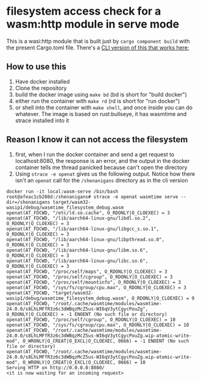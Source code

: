 # filesystem access check for a wasm:http module in serve mode

This is a wasi:http module that is built just by `cargo component build` with the present Cargo.toml file. There's a [CLI version of this that works here](https://github.com/javorszky/wasmtime-fscheck-cli);

## How to use this

1. Have docker installed
2. Clone the repository
3. build the docker image using `make bd` (bd is short for "build docker")
4. either run the container with `make rd` (rd is short for "run docker")
5. or shell into the container with `make shell`, and once inside you can do whatever. The image is based on rust:bullseye, it has wasmtime and strace installed into it

## Reason I know it can not access the filesystem

1. first, when I run the docker container and send a get request to localhost:8080, the response is an error, and the output in the docker container tells me thread panicked because can't open the directory
2. Using `strace -e openat` gives us the following output. Notice how there isn't an `openat` call for the `/shenanigans` directory as in the cli version

```
docker run -it local:wasm-serve /bin/bash
root@afeac1cb208d:/shenanigans# strace -e openat wasmtime serve --dir=/shenanigans target/wasm32-wasip1/debug/wasmtime_filesystem_debug.wasm
openat(AT_FDCWD, "/etc/ld.so.cache", O_RDONLY|O_CLOEXEC) = 3
openat(AT_FDCWD, "/lib/aarch64-linux-gnu/libdl.so.2", O_RDONLY|O_CLOEXEC) = 3
openat(AT_FDCWD, "/lib/aarch64-linux-gnu/libgcc_s.so.1", O_RDONLY|O_CLOEXEC) = 3
openat(AT_FDCWD, "/lib/aarch64-linux-gnu/libpthread.so.0", O_RDONLY|O_CLOEXEC) = 3
openat(AT_FDCWD, "/lib/aarch64-linux-gnu/libm.so.6", O_RDONLY|O_CLOEXEC) = 3
openat(AT_FDCWD, "/lib/aarch64-linux-gnu/libc.so.6", O_RDONLY|O_CLOEXEC) = 3
openat(AT_FDCWD, "/proc/self/maps", O_RDONLY|O_CLOEXEC) = 3
openat(AT_FDCWD, "/proc/self/cgroup", O_RDONLY|O_CLOEXEC) = 3
openat(AT_FDCWD, "/proc/self/mountinfo", O_RDONLY|O_CLOEXEC) = 3
openat(AT_FDCWD, "/sys/fs/cgroup/cpu.max", O_RDONLY|O_CLOEXEC) = 3
openat(AT_FDCWD, "target/wasm32-wasip1/debug/wasmtime_filesystem_debug.wasm", O_RDONLY|O_CLOEXEC) = 9
openat(AT_FDCWD, "/root/.cache/wasmtime/modules/wasmtime-24.0.0/s8LhLMFfR3z6c3dWBqzMcZ5us-WI6qV3ytCgycPouZg", O_RDONLY|O_CLOEXEC) = -1 ENOENT (No such file or directory)
openat(AT_FDCWD, "/proc/self/cgroup", O_RDONLY|O_CLOEXEC) = 10
openat(AT_FDCWD, "/sys/fs/cgroup/cpu.max", O_RDONLY|O_CLOEXEC) = 10
openat(AT_FDCWD, "/root/.cache/wasmtime/modules/wasmtime-24.0.0/s8LhLMFfR3z6c3dWBqzMcZ5us-WI6qV3ytCgycPouZg.wip-atomic-write-mod", O_WRONLY|O_CREAT|O_EXCL|O_CLOEXEC, 0666) = -1 ENOENT (No such file or directory)
openat(AT_FDCWD, "/root/.cache/wasmtime/modules/wasmtime-24.0.0/s8LhLMFfR3z6c3dWBqzMcZ5us-WI6qV3ytCgycPouZg.wip-atomic-write-mod", O_WRONLY|O_CREAT|O_EXCL|O_CLOEXEC, 0666) = 10
Serving HTTP on http://0.0.0.0:8080/
<it is now waiting for an incoming request>
```
